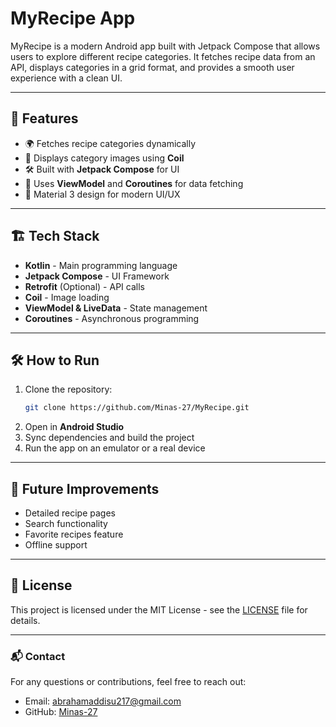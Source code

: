 # MyRecipe App
MyRecipe is a modern Android app built with Jetpack Compose that allows users to explore different recipe categories. It fetches recipe data from an API, displays categories in a grid format, and provides a smooth user experience with a clean UI.

---

## 🚀 Features
- 🌍 Fetches recipe categories dynamically
- 📸 Displays category images using **Coil**
- 🛠 Built with **Jetpack Compose** for UI
- 🔄 Uses **ViewModel** and **Coroutines** for data fetching
- 🎨 Material 3 design for modern UI/UX

---

## 🏗️ Tech Stack
- **Kotlin** - Main programming language
- **Jetpack Compose** - UI Framework
- **Retrofit** (Optional) - API calls
- **Coil** - Image loading
- **ViewModel & LiveData** - State management
- **Coroutines** - Asynchronous programming

---

## 🛠 How to Run
1. Clone the repository:
   ```bash
   git clone https://github.com/Minas-27/MyRecipe.git
   ```
2. Open in **Android Studio**
3. Sync dependencies and build the project
4. Run the app on an emulator or a real device

---

## 🔮 Future Improvements
- Detailed recipe pages
- Search functionality
- Favorite recipes feature
- Offline support

---

## 📜 License
This project is licensed under the MIT License - see the [LICENSE](LICENSE) file for details.

---

### 📬 Contact
For any questions or contributions, feel free to reach out:
- Email: abrahamaddisu217@gmail.com
- GitHub: [Minas-27](https://github.com/Minas-27)



